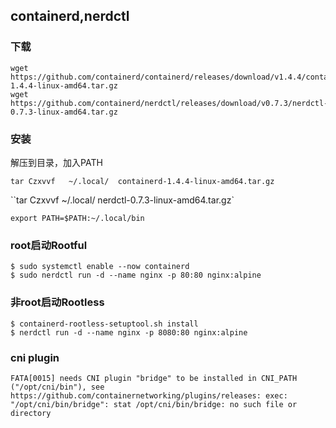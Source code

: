 ## containerd,nerdctl

### 下载

```shell
wget https://github.com/containerd/containerd/releases/download/v1.4.4/containerd-1.4.4-linux-amd64.tar.gz
wget https://github.com/containerd/nerdctl/releases/download/v0.7.3/nerdctl-0.7.3-linux-amd64.tar.gz
```

### 安装

解压到目录，加入PATH

`tar Czxvvf   ~/.local/  containerd-1.4.4-linux-amd64.tar.gz`

``tar Czxvvf   ~/.local/  nerdctl-0.7.3-linux-amd64.tar.gz`

`export PATH=$PATH:~/.local/bin`

### root启动Rootful

```
$ sudo systemctl enable --now containerd
$ sudo nerdctl run -d --name nginx -p 80:80 nginx:alpine
```

### 非root启动Rootless

```
$ containerd-rootless-setuptool.sh install
$ nerdctl run -d --name nginx -p 8080:80 nginx:alpine
```

### cni plugin

```
FATA[0015] needs CNI plugin "bridge" to be installed in CNI_PATH ("/opt/cni/bin"), see https://github.com/containernetworking/plugins/releases: exec: "/opt/cni/bin/bridge": stat /opt/cni/bin/bridge: no such file or directory
```

